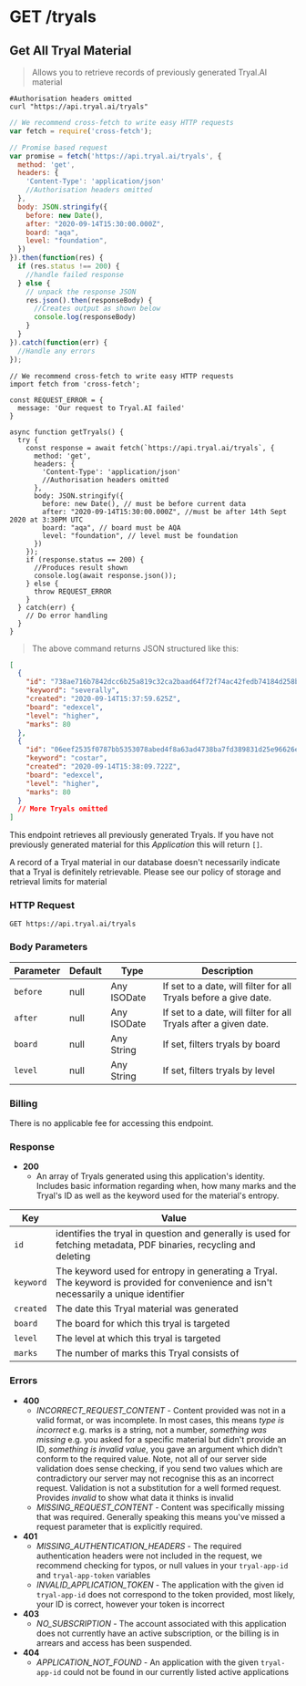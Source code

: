 # <span class="get">GET</span> /tryals

## Get All Tryal Material

> Allows you to retrieve records of previously generated Tryal.AI material

```shell
#Authorisation headers omitted
curl "https://api.tryal.ai/tryals"
```

```javascript
// We recommend cross-fetch to write easy HTTP requests
var fetch = require('cross-fetch');

// Promise based request
var promise = fetch('https://api.tryal.ai/tryals', {
  method: 'get',
  headers: {
    'Content-Type': 'application/json'
    //Authorisation headers omitted
  }, 
  body: JSON.stringify({
    before: new Date(),
    after: "2020-09-14T15:30:00.000Z",
    board: "aqa",
    level: "foundation",
  })
}).then(function(res) {
  if (res.status !== 200) {
    //handle failed response
  } else {
    // unpack the response JSON
    res.json().then(responseBody) {
      //Creates output as shown below
      console.log(responseBody)
    }
  }
}).catch(function(err) {
  //Handle any errors
});
```

```javascript--ESNext
// We recommend cross-fetch to write easy HTTP requests
import fetch from 'cross-fetch';

const REQUEST_ERROR = {
  message: 'Our request to Tryal.AI failed'
}

async function getTryals() {
  try {
    const response = await fetch(`https://api.tryal.ai/tryals`, {
      method: 'get',
      headers: {
        'Content-Type': 'application/json'
        //Authorisation headers omitted
      },
      body: JSON.stringify({
        before: new Date(), // must be before current data
        after: "2020-09-14T15:30:00.000Z", //must be after 14th Sept 2020 at 3:30PM UTC
        board: "aqa", // board must be AQA
        level: "foundation", // level must be foundation
      })
    });
    if (response.status == 200) {
      //Produces result shown
      console.log(await response.json());
    } else {
      throw REQUEST_ERROR
    }
  } catch(err) {
    // Do error handling
  }
}
```

> The above command returns JSON structured like this:

```json
[
  {
    "id": "738ae716b7842dcc6b25a819c32ca2baad64f72f74ac42fedb74184d258bb647",
    "keyword": "severally",
    "created": "2020-09-14T15:37:59.625Z",
    "board": "edexcel",
    "level": "higher",
    "marks": 80
  },
  {
    "id": "06eef2535f0787bb5353078abed4f8a63ad4738ba7fd389831d25e96626e4541",
    "keyword": "costar",
    "created": "2020-09-14T15:38:09.722Z",
    "board": "edexcel",
    "level": "higher",
    "marks": 80
  }
  // More Tryals omitted
]
```

This endpoint retrieves all previously generated Tryals. If you have not previously generated
material for this *Application* this will return `[]`.

<aside class="notice">
  A record of a Tryal material in our database doesn't necessarily indicate that a Tryal is 
  definitely retrievable. Please see our policy of storage and retrieval limits for material 
</aside>

### HTTP Request

`GET https://api.tryal.ai/tryals`

### Body Parameters

Parameter | Default | Type | Description 
--------- | ------- | ----- | -----------
`before` | null | Any ISODate | If set to a date, will filter for all Tryals before a give date.
`after` | null | Any ISODate | If set to a date, will filter for all Tryals after a given date.
`board` | null | Any String | If set, filters tryals by board
`level` | null | Any String | If set, filters tryals by level

### Billing

There is no applicable fee for accessing this endpoint.

### Response
- **200**
  - An array of Tryals generated using this application's identity. Includes basic information 
  regarding when, how many marks and the Tryal's ID as well as the keyword used for the material's
  entropy.

Key | Value
--- | -----
`id`  | identifies the tryal in question and generally is used for fetching metadata, PDF binaries, recycling and deleting
`keyword` | The keyword used for entropy in generating a Tryal. The keyword is provided for convenience and isn't necessarily a unique identifier
`created` | The date this Tryal material was generated
`board` | The board for which this tryal is targeted
`level` | The level at which this tryal is targeted
`marks` | The number of marks this Tryal consists of

### Errors
- **400**
  - *INCORRECT_REQUEST_CONTENT* - Content provided was not in a valid format, or was incomplete. In 
    most cases, this means *type is incorrect* e.g. marks is a string, not a number, *something was missing*
    e.g. you asked for a specific material but didn't provide an ID, *something is invalid value*, you gave
    an argument which didn't conform to the required value.
    Note, not all of our server side validation does sense checking, if you send two values which are contradictory
    our server may not recognise this as an incorrect request. Validation is not a substitution for a well formed
    request. Provides *invalid* to show what data it thinks is invalid
  - *MISSING_REQUEST_CONTENT* - Content was specifically missing that was required. Generally speaking this means
    you've missed a request parameter that is explicitly required.
- **401**
  - *MISSING_AUTHENTICATION_HEADERS* - The required authentication headers were not included in the
    request, we recommend checking for typos, or null values in your `tryal-app-id` and `tryal-app-token`
    variables
  - *INVALID_APPLICATION_TOKEN* - The application with the given id `tryal-app-id` does not correspond to
    the token provided, most likely, your ID is correct, however your token is incorrect
- **403**
  - *NO_SUBSCRIPTION* - The account associated with this application does not currently have an active
    subscription, or the billing is in arrears and access has been suspended.
- **404**
  - *APPLICATION_NOT_FOUND* - An application with the given `tryal-app-id` could not be found in our
    currently listed active applications

